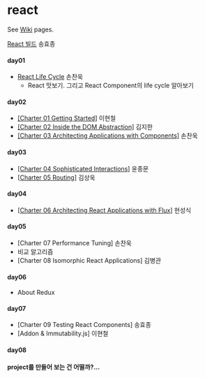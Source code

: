# react

See [Wiki](https://github.com/studye/react/wiki) pages.

[React 빌드](https://github.com/studye/react/wiki/React-%EB%B9%8C%EB%93%9C%ED%95%98%EA%B8%B0) 송효종

#### day01 
* [React Life Cycle](https://github.com/studye/react/wiki/React-Life-Cycle) 손찬욱  
  * React 맛보기. 그리고 React Component의 life cycle 알아보기

#### day02 
* [[Charter 01 Getting Started]](https://github.com/studye/react/wiki/%5BCharter-01-Getting-Started%5D) 이현철
* [[Charter 02 Inside the DOM Abstraction]](https://github.com/studye/react/wiki/%5BCharter-02-Inside-the-DOM-Abstraction%5D) 김지한
* [[Charter 03 Architecting Applications with Components]](https://github.com/studye/react/wiki/%5BChapter-3-Architecting-Applications-with-Components%5D) 손찬욱

#### day03 
* [[Charter 04 Sophisticated Interactions]](https://github.com/studye/react/wiki/Charter-04-Sophisticated-Interactions) 윤종문
* [[Charter 05 Routing]](https://github.com/sangwook-kim/pro-react-study/blob/master/routing/readme.md) 김상욱

#### day04 
* [[Charter 06 Architecting React Applications with Flux](https://github.com/studye/react/wiki/Charter-06-Architecting-React-Applications-with-Flux)] 현성식

#### day05 
* [Charter 07 Performance Tuning] 손찬욱
 * 비교 알고리즘  
* [Charter 08 Isomorphic React Applications] 김병관

#### day06
* About Redux

#### day07 
* [Charter 09 Testing React Components] 송효종
* [Addon & Immutability.js] 이현철
 
#### day08


#### project를 만들어 보는 건 어떨까?...
